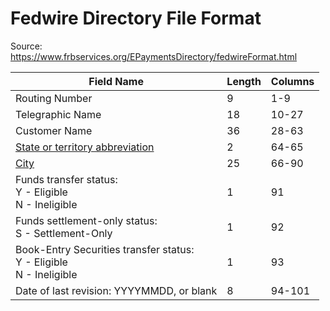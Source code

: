 # Fedwire Directory File Format

Source: https://www.frbservices.org/EPaymentsDirectory/fedwireFormat.html

| Field Name | Length | Columns |
| --- | --- | --- |
| Routing Number | 9 | 1-9 |
| Telegraphic Name | 18 | 10-27 |
| Customer Name | 36 | 28-63 |
| [State or territory abbreviation](https://www.frbservices.org/EPaymentsDirectory/states.html) | 2 | 64-65 |
| [City](https://www.frbservices.org/EPaymentsDirectory/fedwireCities.html) | 25 | 66-90 |
| Funds transfer status: <br/> Y - Eligible <br/> N - Ineligible | 1 | 91 |
| Funds settlement-only status: <br/> S - Settlement-Only | 1 | 92 |
| Book-Entry Securities transfer status: <br/> Y - Eligible <br/> N - Ineligible | 1 | 93 |
| Date of last revision: YYYYMMDD, or blank | 8 | 94-101 |

